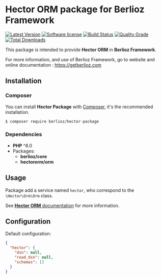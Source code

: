 # Hector ORM package for Berlioz Framework

[![Latest Version](https://img.shields.io/packagist/v/berlioz/hector-package.svg?style=flat-square)](https://github.com/BerliozFramework/HectorPackage/releases)
[![Software license](https://img.shields.io/github/license/BerliozFramework/HectorPackage.svg?style=flat-square)](https://github.com/BerliozFramework/HectorPackage/blob/2.x/LICENSE)
[![Build Status](https://img.shields.io/github/workflow/status/BerliozFramework/HectorPackage/Tests/2.x.svg?style=flat-square)](https://github.com/BerliozFramework/HectorPackage/actions/workflows/tests.yml?query=branch%3A2.x)
[![Quality Grade](https://img.shields.io/codacy/grade/a9ede0ed09604616b38e78cbde18f2fe/2.x.svg?style=flat-square)](https://www.codacy.com/manual/BerliozFramework/HectorPackage)
[![Total Downloads](https://img.shields.io/packagist/dt/berlioz/hector-package.svg?style=flat-square)](https://packagist.org/packages/berlioz/hector-package)

This package is intended to provide **Hector ORM** in **Berlioz Framework**.

For more information, and use of Berlioz Framework, go to website and online documentation :
https://getberlioz.com

## Installation

### Composer

You can install **Hector Package** with [Composer](https://getcomposer.org/), it's the recommended installation.

```bash
$ composer require berlioz/hector-package
```

### Dependencies

* **PHP** ^8.0
* Packages:
  * **berlioz/core**
  * **hectororm/orm**


## Usage

Package add a service named `hector`, who correspond to the `\Hector\Orm\Orm` class.

See [**Hector ORM** documentation](https://gethectororm.com/) for more information.


## Configuration

Default configuration:
```json
{
  "hector": {
    "dsn": null,
    "read_dsn": null,
    "schemas": []
  }
}
```
